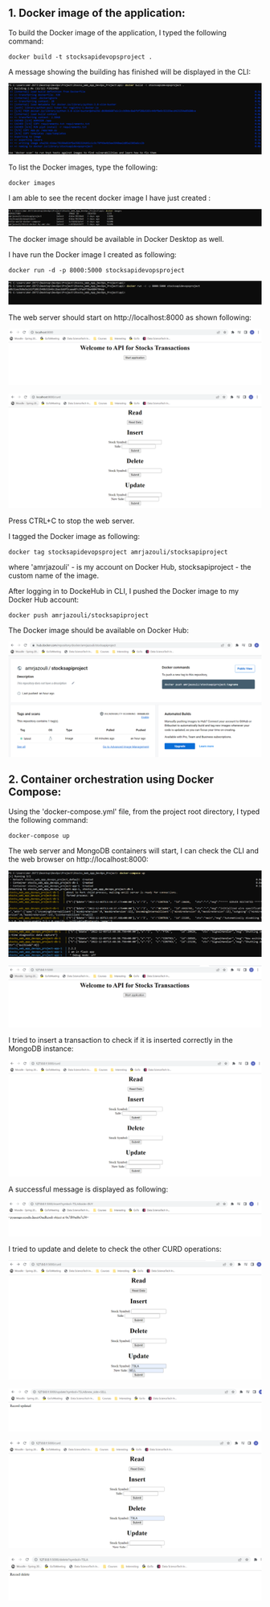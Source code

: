 ## 1. Docker image of the application:

To build the Docker image of the application, I typed the following command:

```
docker build -t stocksapidevopsproject .
```
A message showing the building has finished will be displayed in the CLI:

![Web Page5](images/Docker_DockerCompose/dockerbuildimage.png)

To list the Docker images, type the following:

```
docker images
```

I am able to see the recent docker image I have just created :

![Web Page5](images/Docker_DockerCompose/dockerimages.png)

The docker image should be available in Docker Desktop as well.

I have run the Docker image I created as following:

```
docker run -d -p 8000:5000 stocksapidevopsproject
```
![Web Page5](images/Docker_DockerCompose/dockerrun.png)

The web server should start on http://localhost:8000 as shown following:

![Web Page6](images/Docker_DockerCompose/dockerrunsuccessful.png)

![Web Page7](images/Docker_DockerCompose/dockerrunsuccessfulcurd.png)

Press CTRL+C to stop the web server.

I tagged the Docker image as following:

```
docker tag stocksapidevopsproject amrjazouli/stocksapiproject
```

where 'amrjazouli' - is my account on Docker Hub, stocksapiproject - the custom name of the image.

After logging in to DockeHub in CLI, I pushed the Docker image to my Docker Hub account:

```
docker push amrjazouli/stocksapiproject
```

The Docker image should be available on Docker Hub:

![Web Page8](images/Docker_DockerCompose/dockerimagepushedtohub.png)

## 2. Container orchestration using Docker Compose:

Using the 'docker-compose.yml' file, from the project root directory, I typed the following command:

```
docker-compose up
```

The web server and MongoDB containers will start, I can check the CLI and the web browser on 
http://localhost:8000:

![Web Page9](../images/Docker_DockerCompose/dockercompose.png)

![Web Page10](../images/Docker_DockerCompose/flaskrunning.png)

![Web Page11](../images/Docker_DockerCompose/FrontPage.png)

I tried to insert a transaction to check if it is inserted correctly in the MongoDB instance:

![Web Page12](../images/Docker_DockerCompose/curdpage.png)

A successful message is displayed as following:

![Web Page13](../images/Docker_DockerCompose/insertsuccessful.png)

I tried to update and delete to check the other CURD operations:

![Web Page14](../images/Docker_DockerCompose/updateop.png)

![Web Page15](../images/Docker_DockerCompose/updatesuccessful.png)

![Web Page16](../images/Docker_DockerCompose/deleteop.png)

![Web Page17](../images/Docker_DockerCompose/deletesuccessful.png)